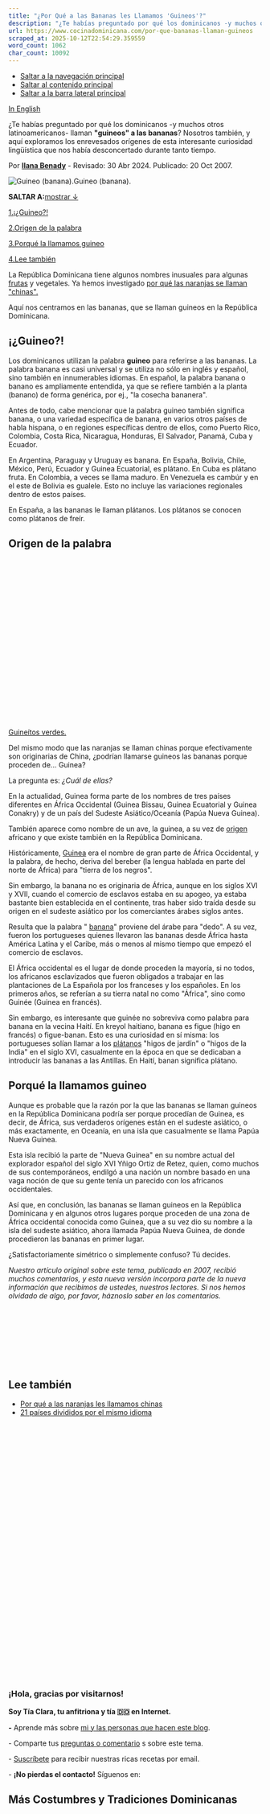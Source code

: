 ```yaml
---
title: "¿Por Qué a las Bananas les Llamamos 'Guineos'?"
description: "¿Te habías preguntado por qué los dominicanos -y muchos otros latinoamericanos- llaman "guineos" a las bananas? Aquí te lo explicamos."
url: https://www.cocinadominicana.com/por-que-bananas-llaman-guineos
scraped_at: 2025-10-12T22:54:29.359559
word_count: 1062
char_count: 10092
---
```


- [Saltar a la navegación principal](https://www.cocinadominicana.com/por-que-bananas-llaman-guineos#genesis-nav-primary)
- [Saltar al contenido principal](https://www.cocinadominicana.com/por-que-bananas-llaman-guineos#genesis-content)
- [Saltar a la barra lateral principal](https://www.cocinadominicana.com/por-que-bananas-llaman-guineos#genesis-sidebar-primary)

[In English](https://www.dominicancooking.com/bananas-spanish-guineo)

¿Te habías preguntado por qué los dominicanos -y muchos otros latinoamericanos- llaman **"guineos" a las bananas**? Nosotros también, y aquí exploramos los enrevesados orígenes de esta interesante curiosidad lingüística que nos había desconcertado durante tanto tiempo.

Por **[Ilana Benady](https://www.cocinadominicana.com/ilana-benady)** \- Revisado: 30 Abr 2024. Publicado: 20 Oct 2007.

![Guineo (banana).](https://www.cocinadominicana.com/wp-content/uploads/2022/05/bananas-guineos-dominican-fruits-DSC8505.jpg)Guineo (banana).

**SALTAR A:**[mostrar ↓](https://www.cocinadominicana.com/por-que-bananas-llaman-guineos#)

[1.¡¿Guineo?!](https://www.cocinadominicana.com/por-que-bananas-llaman-guineos#guineo)

[2.Origen de la palabra](https://www.cocinadominicana.com/por-que-bananas-llaman-guineos#origen-de-la-palabra)

[3.Porqué la llamamos guineo](https://www.cocinadominicana.com/por-que-bananas-llaman-guineos#porque-la-llamamos-guineo)

[4.Lee también](https://www.cocinadominicana.com/por-que-bananas-llaman-guineos#lee-tambien)

La República Dominicana tiene algunos nombres inusuales para algunas [frutas](https://www.cocinadominicana.com/frutas-dominicanas) y vegetales. Ya hemos investigado [por qué las naranjas se llaman "chinas".](https://www.cocinadominicana.com/porque-llamamos-naranjas-chinas)

Aquí nos centramos en las bananas, que se llaman guineos en la República Dominicana.

## ¡¿Guineo?!

Los dominicanos utilizan la palabra **guineo** para referirse a las bananas. La palabra banana es casi universal y se utiliza no sólo en inglés y español, sino también en innumerables idiomas. En español, la palabra banana o banano es ampliamente entendida, ya que se refiere también a la planta (banano) de forma genérica, por ej., "la cosecha bananera".

Antes de todo, cabe mencionar que la palabra guineo también significa banana, o una variedad específica de banana, en varios otros países de habla hispana, o en regiones específicas dentro de ellos, como Puerto Rico, Colombia, Costa Rica, Nicaragua, Honduras, El Salvador, Panamá, Cuba y Ecuador.

En Argentina, Paraguay y Uruguay es banana. En España, Bolivia, Chile, México, Perú, Ecuador y Guinea Ecuatorial, es plátano. En Cuba es plátano fruta. En Colombia, a veces se llama maduro. En Venezuela es cambúr y en el este de Bolivia es gualele. Esto no incluye las variaciones regionales dentro de estos países.

En España, a las bananas le llaman plátanos. Los plátanos se conocen como plátanos de freír.

## Origen de la palabra

![Guineítos verdes.](data:image/svg+xml,%3Csvg%20xmlns='http://www.w3.org/2000/svg'%20viewBox='0%200%201800%201201'%3E%3C/svg%3E)[Guineítos verdes.](https://www.cocinadominicana.com/guineitos-verdes-guineos-escabeche)

Del mismo modo que las naranjas se llaman chinas porque efectivamente son originarias de China, ¿podrían llamarse guineos las bananas porque proceden de... Guinea?

La pregunta es: _¿Cuál de ellas?_

En la actualidad, Guinea forma parte de los nombres de tres países diferentes en África Occidental (Guinea Bissau, Guinea Ecuatorial y Guinea Conakry) y de un país del Sudeste Asiático/Oceanía (Papúa Nueva Guinea).

También aparece como nombre de un ave, la guinea, a su vez de [origen](https://www.cocinadominicana.com/sobre-la-cocina-dominicana) africano y que existe también en la República Dominicana.

Históricamente, [Guinea](https://en.wikipedia.org/wiki/Guinea_(region)#Etymology) era el nombre de gran parte de África Occidental, y la palabra, de hecho, deriva del bereber (la lengua hablada en parte del norte de África) para "tierra de los negros".

Sin embargo, la banana no es originaria de África, aunque en los siglos XVI y XVII, cuando el comercio de esclavos estaba en su apogeo, ya estaba bastante bien establecida en el continente, tras haber sido traída desde su origen en el sudeste asiático por los comerciantes árabes siglos antes.

Resulta que la palabra " [banana](https://www.hort.purdue.edu/newcrop/morton/banana.html)" proviene del árabe para "dedo". A su vez, fueron los portugueses quienes llevaron las bananas desde África hasta América Latina y el Caribe, más o menos al mismo tiempo que empezó el comercio de esclavos.

El África occidental es el lugar de donde proceden la mayoría, si no todos, los africanos esclavizados que fueron obligados a trabajar en las plantaciones de La Española por los franceses y los españoles. En los primeros años, se referían a su tierra natal no como "África", sino como Guinée (Guinea en francés).

Sin embargo, es interesante que guinée no sobreviva como palabra para banana en la vecina Haití. En kreyol haitiano, banana es figue (higo en francés) o figue-banan. Esto es una curiosidad en sí misma: los portugueses solían llamar a los [plátanos](https://www.cocinadominicana.com/como-cocinar-platano-guia) "higos de jardín" o "higos de la India" en el siglo XVI, casualmente en la época en que se dedicaban a introducir las bananas a las Antillas. En Haití, banan significa plátano.

## Porqué la llamamos guineo

Aunque es probable que la razón por la que las bananas se llaman guineos en la República Dominicana podría ser porque procedían de Guinea, es decir, de África, sus verdaderos orígenes están en el sudeste asiático, o más exactamente, en Oceanía, en una isla que casualmente se llama Papúa Nueva Guinea.

Esta isla recibió la parte de "Nueva Guinea" en su nombre actual del explorador español del siglo XVI Yñigo Ortiz de Retez, quien, como muchos de sus contemporáneos, endilgó a una nación un nombre basado en una vaga noción de que su gente tenía un parecido con los africanos occidentales.

Así que, en conclusión, las bananas se llaman guineos en la República Dominicana y en algunos otros lugares porque proceden de una zona de África occidental conocida como Guinea, que a su vez dio su nombre a la isla del sudeste asiático, ahora llamada Papúa Nueva Guinea, de donde procedieron las bananas en primer lugar.

¿Satisfactoriamente simétrico o simplemente confuso? Tú decides.

_Nuestro artículo original sobre este tema, publicado en 2007, recibió muchos comentarios, y esta nueva versión incorpora parte de la nueva información que recibimos de ustedes, nuestros lectores. Si nos hemos olvidado de algo, por favor, háznoslo saber en los comentarios._

[![Aunt Ilana](data:image/svg+xml,%3Csvg%20xmlns='http://www.w3.org/2000/svg'%20viewBox='0%200%20125%2028'%3E%3C/svg%3E)](https://www.cocinadominicana.com/sobre-nosotros#tia-ilana)

## Lee también

- [Por qué a las naranjas les llamamos chinas](https://www.cocinadominicana.com/porque-llamamos-naranjas-chinas)
- [21 países divididos por el mismo idioma](https://www.cocinadominicana.com/glosario)

![Tia Clara.](data:image/svg+xml,%3Csvg%20xmlns='http://www.w3.org/2000/svg'%20viewBox='0%200%20180%20180'%3E%3C/svg%3E)

### ¡Hola, gracias por visitarnos!

**Soy Tía Clara, tu anfitriona y tía 🇩🇴 en Internet.**

**-** Aprende más sobre [mi y las personas que hacen este blog](https://www.cocinadominicana.com/sobre-nosotros).

\- Comparte tus [preguntas o comentario](https://www.cocinadominicana.com/por-que-bananas-llaman-guineos#comments) s sobre este tema.

- [Suscríbete](https://www.cocinadominicana.com/subscribe) para recibir nuestras ricas recetas por email.

\- **¡No pierdas el contacto!** Síguenos en:

## Más Costumbres y Tradiciones Dominicanas

- [![Agrio de vinagrillo y encurtido.](data:image/svg+xml,%3Csvg%20xmlns='http://www.w3.org/2000/svg'%20viewBox='0%200%20360%20360'%3E%3C/svg%3E)\\
Platos Dominicanos Poco Comunes que Quizá no Conoces](https://www.cocinadominicana.com/platos-dominicanos-no-comunes)
- [![Longaniza rendida con tayota.](data:image/svg+xml,%3Csvg%20xmlns='http://www.w3.org/2000/svg'%20viewBox='0%200%20360%20360'%3E%3C/svg%3E)\\
El Arte de Rendir: Platos de Carne con Vegetales Dominicanos](https://www.cocinadominicana.com/rendir-carne-vegetales)
- [![Ponche crema de Navidad.](data:image/svg+xml,%3Csvg%20xmlns='http://www.w3.org/2000/svg'%20viewBox='0%200%20360%20360'%3E%3C/svg%3E)\\
Bebidas Navideñas Dominicanas](https://www.cocinadominicana.com/bebidas-navidenas-dominicanas)
- [![Repollo guisado.](data:image/svg+xml,%3Csvg%20xmlns='http://www.w3.org/2000/svg'%20viewBox='0%200%20360%20360'%3E%3C/svg%3E)\\
Ser Vegetariano en la República Dominicana](https://www.cocinadominicana.com/vegetariano-republica-dominicana)

- [Share on Facebook](https://www.facebook.com/sharer/sharer.php?u=https%3A%2F%2Fwww.cocinadominicana.com%2Fpor-que-bananas-llaman-guineos&t=%C2%BFPor%20Qu%C3%A9%20a%20las%20Bananas%20les%20Llamamos%20%27Guineos%27%3F "Share on Facebook")
- [Share on WhatsApp](https://wa.me/?text=https%3A%2F%2Fwww.cocinadominicana.com%2Fpor-que-bananas-llaman-guineos+%C2%BFPor%20Qu%C3%A9%20a%20las%20Bananas%20les%20Llamamos%20%27Guineos%27%3F "Share on WhatsApp")
- [Send over email](mailto:?subject=%C2%BFPor%20Qu%C3%A9%20a%20las%20Bananas%20les%20Llamamos%20%27Guineos%27%3F&body=https%3A%2F%2Fwww.cocinadominicana.com%2Fpor-que-bananas-llaman-guineos "Send over email")
- [Share on Reddit](https://www.reddit.com/submit?url=https%3A%2F%2Fwww.cocinadominicana.com%2Fpor-que-bananas-llaman-guineos&title=%C2%BFPor%20Qu%C3%A9%20a%20las%20Bananas%20les%20Llamamos%20%27Guineos%27%3F "Share on Reddit")

Label

Rating RecetaRating Receta

Nombre\*

Email\*

Δ

Label

Rating RecetaRating Receta

Nombre\*

Email\*

Δ

Este sitio usa Akismet para reducir el spam. [Aprende cómo se procesan los datos de tus comentarios.](https://akismet.com/privacy/)

126 Commentarios

Populares

RecientesViejos

Inline Feedbacks

View all comments

Load More Comments

wpDiscuz

Insert

You are going to send email to

Send

Move Comment

Move